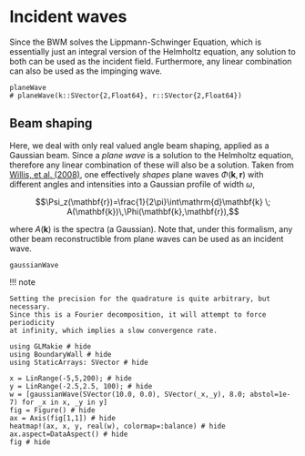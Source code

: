 # Incident waves

Since the BWM solves the Lippmann-Schwinger Equation, which is essentially 
just an integral version of the Helmholtz equation, any solution to both
can be used as the incident field. Furthermore, any linear combination 
can also be used as the impinging wave.

```@docs
planeWave
# planeWave(k::SVector{2,Float64}, r::SVector{2,Float64})
```

## Beam shaping

Here, we deal with only real valued angle beam shaping, applied as a Gaussian beam.
Since a *plane wave* is a solution to the Helmholtz equation, therefore any linear
combination of these will also be a solution. Taken from
[Willis, et al. (2008)](https://opg.optica.org/oe/fulltext.cfm?uri=oe-16-3-1903&id=149977), one effectively *shapes* plane waves $\Phi(\mathbf{k}, \mathbf{r})$ with different angles and intensities into a Gaussian profile of width $\omega$,

```math
\Psi_z(\mathbf{r})=\frac{1}{2\pi}\int\mathrm{d}\mathbf{k} \; A(\mathbf{k})\,\Phi(\mathbf{k},\mathbf{r}),
```

where $A(\mathbf{k})$ is the spectra (a Gaussian). Note that, under this formalism, 
any other beam reconstructible from plane waves can be used as an incident wave.

```@docs
gaussianWave
```

!!! note
    
    Setting the precision for the quadrature is quite arbitrary, but necessary. 
    Since this is a Fourier decomposition, it will attempt to force periodicity
    at infinity, which implies a slow convergence rate.

```@example beam
using GLMakie # hide
using BoundaryWall # hide
using StaticArrays: SVector # hide

x = LinRange(-5,5,200); # hide
y = LinRange(-2.5,2.5, 100); # hide
w = [gaussianWave(SVector(10.0, 0.0), SVector(_x,_y), 8.0; abstol=1e-7) for _x in x, _y in y]
fig = Figure() # hide
ax = Axis(fig[1,1]) # hide
heatmap!(ax, x, y, real(w), colormap=:balance) # hide
ax.aspect=DataAspect() # hide
fig # hide
```
